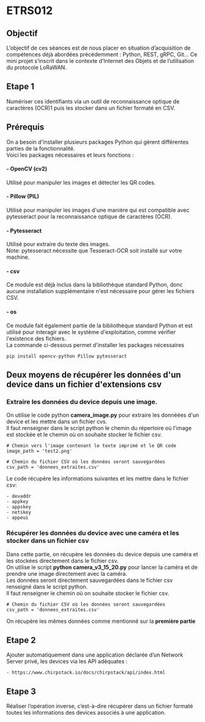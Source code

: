 # ETRS012

## Objectif
L’objectif de ces séances est de nous placer en situation d’acquisition de compétences déjà abordées précédemment : Python, REST, gRPC, Git... Ce mini projet s’inscrit dans le contexte d’Internet des Objets et de l’utilisation du protocole LoRaWAN.

## Etape 1
Numériser ces identifiants via un outil de reconnaissance optique de caractères (OCR)1
puis les stocker dans un fichier formaté en CSV.

## Prérequis
On a besoin d'installer plusieurs packages Python qui gèrent différentes parties de la fonctionnalité.<br/>
Voici les packages nécessaires et leurs fonctions :
#### - OpenCV (cv2) 
Utilisé pour manipuler les images et détecter les QR codes.
#### - Pillow (PIL)
Utilisé pour manipuler les images d'une manière qui est compatible avec pytesseract pour la reconnaissance optique de caractères (OCR).
#### - Pytesseract
Utilisé pour extraire du texte des images.<br/>
Note: pytesseract nécessite que Tesseract-OCR soit installé sur votre machine.
#### - csv
Ce module est déjà inclus dans la bibliothèque standard Python, donc aucune installation supplémentaire n'est nécessaire pour gérer les fichiers CSV.
#### - os
Ce module fait également partie de la bibliothèque standard Python et est utilisé pour interagir avec le système d'exploitation, comme vérifier l'existence des fichiers.<br/>
La commande ci-dessous permet d'installer les packages nécessaires
```
pip install opencv-python Pillow pytesseract
```
## Deux moyens de récupérer les données d'un device dans un fichier d'extensions csv
### Extraire les données du device depuis une image.
On utilise le code python **camera_image.py** pour extraire les donnéées d'un device et les mettre dans un fichier cvs.<br/>
Il faut renseigner dans le script python le chemin du répertoire où l'image est stockée et le chemin où on souhaite stocker le fichier csv.
```
# Chemin vers l'image contenant le texte imprimé et le QR code
image_path = 'test2.png'

# Chemin du fichier CSV où les données seront sauvegardées
csv_path = 'donnees_extraites.csv'
```
Le code récupère les informations suivantes et les mettre dans le fichier csv:
```
- devaddr
- appkey
- appskey
- netskey
- appeui
```
### Récupérer les données du device avec une caméra et les stocker dans un fichier csv
Dans cette partie, on récupère les données du device depuis une caméra et les stockées directement dans le  fichier csv.<br/>
On utilise le script **python camera_v3_15_20.py** pour lancer la caméra et de prendre une image directement avec la caméra.<br/>
Les données seront directement sauvegardées dans le fichier csv renseigné dans le script python.<br/>
Il faut renseigner le chemin où  on souhaite stocker le fichier csv.
```
# Chemin du fichier CSV où les données seront sauvegardées
csv_path = 'donnees_extraites.csv'
```
On récupère les mêmes données comme mentionné sur la **première partie**

## Etape 2
Ajouter automatiquement dans une application déclarée d’un Network Server privé, les
devices via les API adéquates :
```
- https://www.chirpstack.io/docs/chirpstack/api/index.html
```
## Etape 3
Réaliser l’opération inverse, c’est-à-dire récupérer dans un fichier formaté toutes les
informations des devices associés à une application.

